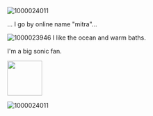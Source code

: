 ![1000024011](https://github.com/user-attachments/assets/5700fce8-faf3-4ff0-910d-1f753cd3de97)

...
I go by online name "mitra"...

![1000023946](https://github.com/user-attachments/assets/8e9992b0-a097-482a-b733-4944f927ec6d) I like the ocean and warm baths.

I'm a big sonic fan.

<img src="https://github.com/user-attachments/assets/383047b5-8641-4f0d-be98-0bfb29c2c062" width="80" height="80"/>

![1000024011](https://github.com/user-attachments/assets/4ffa4410-3f72-4258-afa8-72f918ace084)
